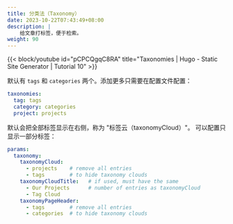 ```yaml
---
title: 分类法（Taxonomy）
date: 2023-10-22T07:43:49+08:00
description: |
    给文章打标签，便于检索。
weight: 90
---
```


{{< block/youtube id="pCPCQgqC8RA" title="Taxonomies | Hugo - Static Site Generator | Tutorial 10" >}}

默认有 `tags` 和 `categories` 两个。添加更多只需要在配置文件配置：

```yml
taxonomies:
  tag: tags
  category: categories
  project: projects
```

默认会把全部标签显示在右侧，称为 "标签云（taxonomyCloud）"。
可以配置只显示一部分标签：

```yaml
params:
  taxonomy:
    taxonomyCloud:
      - projects    # remove all entries
      - tags        # to hide taxonomy clouds
    taxonomyCloudTitle:   # if used, must have the same
      - Our Projects      # number of entries as taxonomyCloud
      - Tag Cloud
    taxonomyPageHeader:
      - tags        # remove all entries
      - categories  # to hide taxonomy clouds
```
